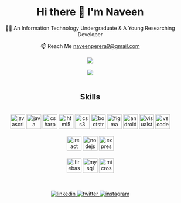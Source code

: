 <div align="center">
  <h1>Hi there 👋 I'm Naveen</h1>

👨‍💻 An Information Technology Undergraduate & A Young Researching Developer
  
📫 Reach Me
[naveenperera9@gmail.com](mailto:naveenperera9@gmail.com)
</br>
</br>
<img src="https://github-readme-stats.vercel.app/api?username=nveen9&show_icons=true&theme=transparent"/> 
</br>
</br>
<img src="https://github-readme-stats.vercel.app/api/top-langs/?username=nveen9&layout=compact&langs_count=8&theme=transparent"/> 
</br>
</br>
</div>

<div align="center">
  
## Skills
  
</br>
<a margin="10" href="https://developer.mozilla.org/en-US/docs/Web/JavaScript" target="_blank"><img margin="10px" height="40" src="https://cdn.jsdelivr.net/gh/devicons/devicon/icons/javascript/javascript-original.svg" alt="javascript logo"  /></a>
<a margin="10" href="https://www.oracle.com/java/" target="_blank"><img margin="10px" height="40" src="https://cdn.jsdelivr.net/gh/devicons/devicon/icons/java/java-original.svg" alt="java logo"  /></a>
<a margin="10" href="https://learn.microsoft.com/en-us/dotnet/csharp/" target="_blank"><img margin="10px" height="40" src="https://cdn.jsdelivr.net/gh/devicons/devicon/icons/csharp/csharp-original.svg" alt="csharp logo"  /></a>
<a margin="10" href="https://developer.mozilla.org/en-US/docs/Web/HTML" target="_blank"><img margin="10px" height="40" src="https://cdn.jsdelivr.net/gh/devicons/devicon/icons/html5/html5-original.svg" alt="html5 logo"  /></a>
<a margin="10" href="https://developer.mozilla.org/en-US/docs/Web/CSS" target="_blank"><img margin="10px" height="40" src="https://cdn.jsdelivr.net/gh/devicons/devicon/icons/css3/css3-original.svg" alt="css3 logo"  /></a>
<a margin="10" href="https://getbootstrap.com" target="_blank"><img margin="10px" height="40" src="https://cdn.jsdelivr.net/gh/devicons/devicon/icons/bootstrap/bootstrap-original.svg" alt="bootstrap logo"  /></a>
<a margin="10" href="https://figma.com" target="_blank"><img margin="10px" height="40" src="https://cdn.jsdelivr.net/gh/devicons/devicon/icons/figma/figma-original.svg" alt="figma logo"  /></a>
<a margin="10" href="https://developer.android.com/studio/intro" target="_blank"><img margin="10px" height="40" src="https://cdn.jsdelivr.net/gh/devicons/devicon/icons/androidstudio/androidstudio-original.svg" alt="androidstudio logo"  /></a>
<a margin="10" href="https://visualstudio.microsoft.com/" target="_blank"><img margin="10px" height="40" src="https://cdn.jsdelivr.net/gh/devicons/devicon/icons/visualstudio/visualstudio-plain.svg" alt="visualstudio logo"  /></a>
<a margin="10" href="https://code.visualstudio.com/" target="_blank"><img margin="10px" height="40" src="https://cdn.jsdelivr.net/gh/devicons/devicon/icons/vscode/vscode-original.svg" alt="vscode logo"  /></a>
</br>
</br>
<a margin="10" href="https://reactjs.org" target="_blank"><img margin="10px" height="40" src="https://cdn.jsdelivr.net/gh/devicons/devicon/icons/react/react-original.svg" alt="react logo"  /></a>
<a margin="10" href="https://nodejs.org/en/" target="_blank"><img margin="10px" height="40" src="https://cdn.jsdelivr.net/gh/devicons/devicon/icons/nodejs/nodejs-original.svg" alt="nodejs logo"  /></a>
<a margin="10" href="https://expressjs.com/" target="_blank"><img margin="10px" height="40" src="https://cdn.jsdelivr.net/gh/devicons/devicon/icons/express/express-original.svg" alt="express logo"  /></a>
</br>
</br>
<a margin="10" href="https://firebase.google.com" target="_blank"><img margin="10px" height="40" src="https://cdn.jsdelivr.net/gh/devicons/devicon/icons/firebase/firebase-plain.svg" alt="firebase logo"  /></a>
<a margin="10" href="https://www.mysql.com/" target="_blank"><img margin="10px" height="40" src="https://cdn.jsdelivr.net/gh/devicons/devicon/icons/mysql/mysql-original.svg" alt="mysql logo"  /></a>
<a margin="10" href="https://www.microsoft.com/en-us/sql-server/" target="_blank"><img margin="10px" height="40" src="https://cdn.jsdelivr.net/gh/devicons/devicon/icons/microsoftsqlserver/microsoftsqlserver-plain.svg" alt="microsoftsqlserver logo"  /></a>
</br>

## 
<br />

<a href="https://linkedin.com/in/perera-naveen/" target="_blank">
<img src=https://img.shields.io/badge/linkedin-%2300acee.svg?color=405DE6&style=for-the-badge&logo=linkedin&logoColor=white alt=linkedin style="margin-bottom: 5px;" />
</a>

<a href="https://www.facebook.com/naveen.perera99" target="_blank">
<img src=https://img.shields.io/badge/facebook-%2300acee.svg?color=1DA1F2&style=for-the-badge&logo=facebook&logoColor=white alt=twitter style="margin-bottom: 5px;" />
</a>

<a href="https://www.instagram.com/s.c.r.o.ll/" target="_blank">
<img src=https://img.shields.io/badge/instagram-%ff5851db.svg?color=C13584&style=for-the-badge&logo=instagram&logoColor=white alt=instagram style="margin-bottom: 5px;" />
</a>
</div>
